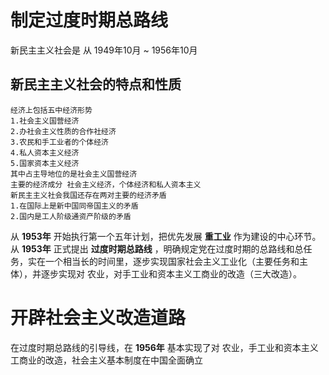 






# 制定过度时期总路线

新民主主义社会是 从 1949年10月  ~ 1956年10月  

## 新民主主义社会的特点和性质

    经济上包括五中经济形势
    1.社会主义国营经济
    2.办社会主义性质的合作社经济
    3.农民和手工业者的个体经济
    4.私人资本主义经济
    5.国家资本主义经济
    其中占主导地位的是社会主义国营经济
    主要的经济成分 社会主义经济，个体经济和私人资本主义
    新民主主义社会我国还存在两对主要的经济矛盾
    1.在国际上是新中国同帝国主义的矛盾
    2.国内是工人阶级通资产阶级的矛盾



从  __1953年__  开始执行第一个五年计划，把优先发展 __重工业__ 作为建设的中心环节。  
从  __1953年__  正式提出 __过度时期总路线__  ，明确规定党在过度时期的总路线和总任务，实在一个相当长的时间里，逐步实现国家社会主义工业化（主要任务和主体），并逐步实现对 农业，对手工业和资本主义工商业的改造（三大改造）。  


# 开辟社会主义改造道路

在过度时期总路线的引导线，在 __1956年__  基本实现了对 农业，手工业和资本主义工商业的改造，社会主义基本制度在中国全面确立

